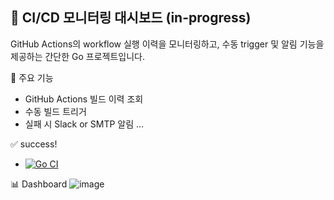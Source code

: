 ## 🚀 CI/CD 모니터링 대시보드 (in-progress)

GitHub Actions의 workflow 실행 이력을 모니터링하고, 수동 trigger 및 알림 기능을 제공하는 간단한 Go 프로젝트입니다.

🧩 주요 기능
- GitHub Actions 빌드 이력 조회
- 수동 빌드 트리거
- 실패 시 Slack or SMTP 알림
...

✅ success!
- [![Go CI](https://github.com/yooodleee/cicd-monitoring/actions/workflows/ci.yml/badge.svg)](https://github.com/yooodleee/cicd-monitoring/actions/workflows/ci.yml)

📊 Dashboard
  ![image](https://github.com/user-attachments/assets/0595de1a-3e1b-4a09-a9d4-0fa95d8b596f)
